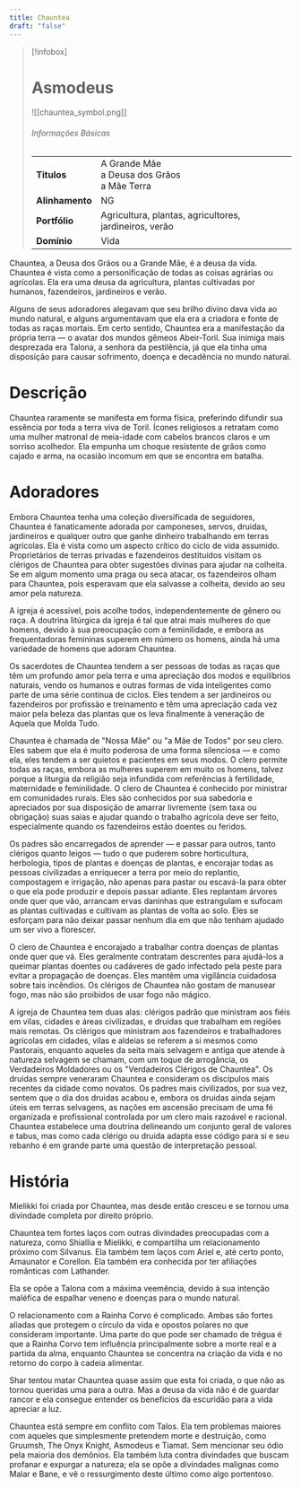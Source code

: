 ```yaml
---
title: Chauntea
draft: "false"
---
```

> [!infobox]
> # Asmodeus
> ![[chauntea_symbol.png]]
> ###### Informações Básicas
> | | |
> | ---- | ---- |
> | **Titulos** | A Grande Mãe<br/>a Deusa dos Grãos<br/>a Mãe Terra |
> | **Alinhamento** | NG |
> | **Portfólio** | Agricultura, plantas, agricultores, jardineiros, verão |
> | **Domínio** | Vida |

Chauntea, a Deusa dos Grãos ou a Grande Mãe, é a deusa da vida. Chauntea é vista como a personificação de todas as coisas agrárias ou agrícolas. Ela era uma deusa da agricultura, plantas cultivadas por humanos, fazendeiros, jardineiros e verão.

Alguns de seus adoradores alegavam que seu brilho divino dava vida ao mundo natural, e alguns argumentavam que ela era a criadora e fonte de todas as raças mortais. Em certo sentido, Chauntea era a manifestação da própria terra — o avatar dos mundos gêmeos Abeir-Toril. Sua inimiga mais desprezada era Talona, ​​a senhora da pestilência, já que ela tinha uma disposição para causar sofrimento, doença e decadência no mundo natural.

# Descrição
Chauntea raramente se manifesta em forma física, preferindo difundir sua essência por toda a terra viva de Toril. Ícones religiosos a retratam como uma mulher matronal de meia-idade com cabelos brancos claros e um sorriso acolhedor. Ela empunha um choque resistente de grãos como cajado e arma, na ocasião incomum em que se encontra em batalha.

# Adoradores
Embora Chauntea tenha uma coleção diversificada de seguidores, Chauntea é fanaticamente adorada por camponeses, servos, druidas, jardineiros e qualquer outro que ganhe dinheiro trabalhando em terras agrícolas. Ela é vista como um aspecto crítico do ciclo de vida assumido. Proprietários de terras privadas e fazendeiros destituídos visitam os clérigos de Chauntea para obter sugestões divinas para ajudar na colheita. Se em algum momento uma praga ou seca atacar, os fazendeiros olham para Chauntea, pois esperavam que ela salvasse a colheita, devido ao seu amor pela natureza.

A igreja é acessível, pois acolhe todos, independentemente de gênero ou raça. A doutrina litúrgica da igreja é tal que atrai mais mulheres do que homens, devido à sua preocupação com a feminilidade, e embora as frequentadoras femininas superem em número os homens, ainda há uma variedade de homens que adoram Chauntea.

Os sacerdotes de Chauntea tendem a ser pessoas de todas as raças que têm um profundo amor pela terra e uma apreciação dos modos e equilíbrios naturais, vendo os humanos e outras formas de vida inteligentes como parte de uma série contínua de ciclos. Eles tendem a ser jardineiros ou fazendeiros por profissão e treinamento e têm uma apreciação cada vez maior pela beleza das plantas que os leva finalmente à veneração de Aquela que Molda Tudo.

Chauntea é chamada de "Nossa Mãe" ou "a Mãe de Todos" por seu clero. Eles sabem que ela é muito poderosa de uma forma silenciosa — e como ela, eles tendem a ser quietos e pacientes em seus modos. O clero permite todas as raças, embora as mulheres superem em muito os homens, talvez porque a liturgia da religião seja infundida com referências à fertilidade, maternidade e feminilidade. O clero de Chauntea é conhecido por ministrar em comunidades rurais. Eles são conhecidos por sua sabedoria e apreciados por sua disposição de amarrar livremente (sem taxa ou obrigação) suas saias e ajudar quando o trabalho agrícola deve ser feito, especialmente quando os fazendeiros estão doentes ou feridos.

Os padres são encarregados de aprender — e passar para outros, tanto clérigos quanto leigos — tudo o que puderem sobre horticultura, herbologia, tipos de plantas e doenças de plantas, e encorajar todas as pessoas civilizadas a enriquecer a terra por meio do replantio, compostagem e irrigação, não apenas para pastar ou escavá-la para obter o que ela pode produzir e depois passar adiante. Eles replantam árvores onde quer que vão, arrancam ervas daninhas que estrangulam e sufocam as plantas cultivadas e cultivam as plantas de volta ao solo. Eles se esforçam para não deixar passar nenhum dia em que não tenham ajudado um ser vivo a florescer.

O clero de Chauntea é encorajado a trabalhar contra doenças de plantas onde quer que vá. Eles geralmente contratam descrentes para ajudá-los a queimar plantas doentes ou cadáveres de gado infectado pela peste para evitar a propagação de doenças. Eles mantêm uma vigilância cuidadosa sobre tais incêndios. Os clérigos de Chauntea não gostam de manusear fogo, mas não são proibidos de usar fogo não mágico.

A igreja de Chauntea tem duas alas: clérigos padrão que ministram aos fiéis em vilas, cidades e áreas civilizadas, e druidas que trabalham em regiões mais remotas. Os clérigos que ministram aos fazendeiros e trabalhadores agrícolas em cidades, vilas e aldeias se referem a si mesmos como Pastorais, enquanto aqueles da seita mais selvagem e antiga que atende à natureza selvagem se chamam, com um toque de arrogância, os Verdadeiros Moldadores ou os "Verdadeiros Clérigos de Chauntea". Os druidas sempre veneraram Chauntea e consideram os discípulos mais recentes da cidade como novatos. Os padres mais civilizados, por sua vez, sentem que o dia dos druidas acabou e, embora os druidas ainda sejam úteis em terras selvagens, as nações em ascensão precisam de uma fé organizada e profissional controlada por um clero mais razoável e racional. Chauntea estabelece uma doutrina delineando um conjunto geral de valores e tabus, mas como cada clérigo ou druida adapta esse código para si e seu rebanho é em grande parte uma questão de interpretação pessoal.

# História
Mielikki foi criada por Chauntea, mas desde então cresceu e se tornou uma divindade completa por direito próprio.

Chauntea tem fortes laços com outras divindades preocupadas com a natureza, como Shiallia e Mielikki, e compartilha um relacionamento próximo com Silvanus. Ela também tem laços com Ariel e, até certo ponto, Amaunator e Corellon. Ela também era conhecida por ter afiliações românticas com Lathander.

Ela se opõe a Talona com a máxima veemência, devido à sua intenção maléfica de espalhar veneno e doenças para o mundo natural.

O relacionamento com a Rainha Corvo é complicado. Ambas são fortes aliadas que protegem o círculo da vida e opostos polares no que consideram importante. Uma parte do que pode ser chamado de trégua é que a Rainha Corvo tem influência principalmente sobre a morte real e a partida da alma, enquanto Chauntea se concentra na criação da vida e no retorno do corpo à cadeia alimentar.

Shar tentou matar Chauntea quase assim que esta foi criada, o que não as tornou queridas uma para a outra. Mas a deusa da vida não é de guardar rancor e ela consegue entender os benefícios da escuridão para a vida apreciar a luz.

Chauntea está sempre em conflito com Talos. Ela tem problemas maiores com aqueles que simplesmente pretendem morte e destruição, como Gruumsh, The Onyx Knight, Asmodeus e Tiamat. Sem mencionar seu ódio pela maioria dos demônios. Ela também luta contra divindades que buscam profanar e expurgar a natureza; ela se opõe a divindades malignas como Malar e Bane, e vê o ressurgimento deste último como algo portentoso.